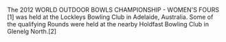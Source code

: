 The 2012 WORLD OUTDOOR BOWLS CHAMPIONSHIP - WOMEN'S FOURS [1] was held at the Lockleys Bowling Club in Adelaide, Australia. Some of the qualifying Rounds were held at the nearby Holdfast Bowling Club in Glenelg North.[2]
